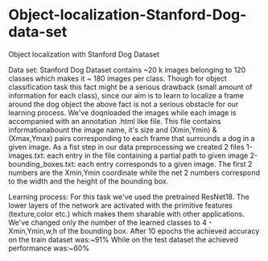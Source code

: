 # Object-localization-Stanford-Dog-data-set

Object localization with Stanford Dog Dataset

Data set: Stanford Dog Dataset contains ~20 k images belonging to 120 classes which makes it ~ 180 images per class.
Though for object classification task this fact might be a serious drawback (small amount of information for each class), 
since our aim is to learn to localize a frame around the dog object the above fact is not a serious obstacle for our learning process.
We've doqnloaded the images while each image is accompanied with an annotation .html like file. 
This file contains informationabount the image name, it's size and (Xmin,Ymin) & (Xmax,Ymax) pairs corresponding to each 
frame that surrounds a dog in a given image. As a fist step in our data preprocessing we created 2 files 1-images.txt: each entry in
the file containing a partial path to given image 2-bounding_boxes.txt: each entry corresponds to a given image. 
The first 2 numbers are the Xmin,Ymin coordinate while the net 2 numbers correspond to the width and the height of the bounding box.

Learning process: 
For this task we've used the pretrained ResNet18. The lower layers of the network are activated with the primitive features 
(texture,color etc.) which makes them sharable with other applications. We've changed only the number of the learned 
classes to 4 - Xmin,Ymin,w,h of the bounding box.
After 10 epochs the achieved accuracy on the train dataset was:~91%
While on the test dataset the achieved performance was:~60%

